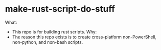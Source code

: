 # make-rust-script-do-stuff

What:
  * This repo is for building rust scripts.
Why:
  * The reason this repo exists is to create cross-platform non-PowerShell, non-python, and non-bash scripts.
